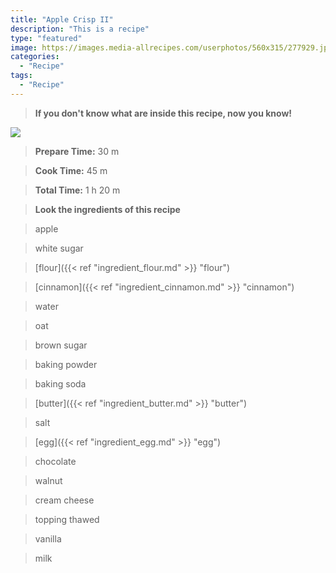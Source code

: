 ```yaml
---
title: "Apple Crisp II"
description: "This is a recipe"
type: "featured"
image: https://images.media-allrecipes.com/userphotos/560x315/277929.jpg
categories: 
  - "Recipe"
tags: 
  - "Recipe"
---
```



>**If you don't know what are inside this recipe, now you know!**

![](../images/Recipes-Banner.jpg)
> **Prepare Time:** 30 m


> **Cook Time:** 45 m


> **Total Time:** 1 h 20 m

> **Look the ingredients of this recipe**

> apple

> white sugar

> [flour]({{< ref "ingredient_flour.md" >}} "flour")

> [cinnamon]({{< ref "ingredient_cinnamon.md" >}} "cinnamon")

> water

> oat

> brown sugar

> baking powder

> baking soda

> [butter]({{< ref "ingredient_butter.md" >}} "butter")

> salt

> [egg]({{< ref "ingredient_egg.md" >}} "egg")

> chocolate

> walnut

> cream cheese

> topping thawed

> vanilla

> milk

